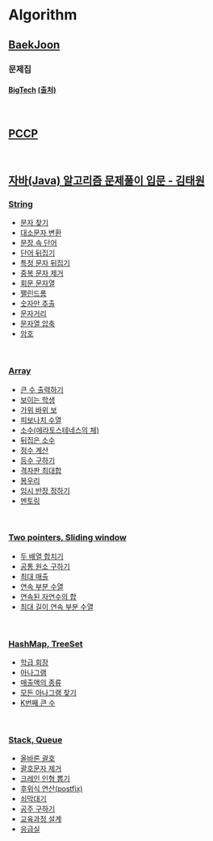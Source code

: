 # Algorithm

## [BaekJoon](BaekJoon)

### 문제집

#### [BigTech](ITBigTech) **[(출처)](https://www.acmicpc.net/workbook/view/8708)**

</br>

## [PCCP](PCCP)

</br>

## [자바(Java) 알고리즘 문제풀이 입문 - 김태원](https://inf.run/LXcN)

### [String](string)

- [문자 찾기](string/find_word)
- [대소문자 변환](string/case_conversion)
- [문장 속 단어](string/word_in_sentence)
- [단어 뒤집기](string/flip_over_word)
- [특정 문자 뒤집기](string/flip_over_char)
- [중복 문자 제거](string/delete_duplicated_word)
- [회문 문자열](string/case_conversion)
- [팰린드롬](string/palindrome)
- [숫자만 추출](string/extract_numbers)
- [문자거리](string/char_distance)
- [문자열 압축](string/string_compression)
- [암호](string/cipher)

</br>

### [Array](array)

- [큰 수 출력하기](array/bigger_one)
- [보이는 학생](array/visible_student)
- [가위 바위 보](array/rock_scissor_paper)
- [피보나치 수열](array/fibonacci)
- [소수(에라토스테네스의 체)](array/prime_numbers)
- [뒤집은 소수](array/reversed_primes)
- [점수 계산](array/calculate_score)
- [등수 구하기](array/ranking)
- [격자판 최대합](array/maximum_sum_of_grid)
- [봉우리](array/peak)
- [임시 반장 정하기](array/temporary_leader)
- [멘토링](array/mentoring)

</br>

### [Two pointers, Sliding window](two_pointers_sliding_window)

- [두 배열 합치기](two_pointers_sliding_window/merge_arrays)
- [공통 원소 구하기](two_pointers_sliding_window/find_common_elements)
- [최대 매출](two_pointers_sliding_window/maximum_sales)
- [연속 부분 수열](two_pointers_sliding_window/continuous_subsequence)
- [연속된 자연수의 합](two_pointers_sliding_window/sum_of_consecutive_numbers)
- [최대 길이 연속 부분 수열](two_pointers_sliding_window/max_len_continuous_subsequence)

</br>

### [HashMap, TreeSet](hashmap_treeset)

- [학급 회장](hashmap_treeset/president_in_class)
- [아나그램](hashmap_treeset/anagram)
- [매출액의 종류](hashmap_treeset/types_of_revenue)
- [모든 아나그램 찾기](hashmap_treeset/find_all_anagram)
- [K번째 큰 수](hashmap_treeset/Kth_largest_number)

</br>

### [Stack, Queue](stack_queue)

- [올바른 괄호](stack_queue/correct_parentheses)
- [괄호문자 제거](stack_queue/remove_parentheses)
- [크레인 인형 뽑기](<stack_queue/crane_doll_grabber_(kakao)>)
- [후위식 연산(postfix)](stack_queue/postfix)
- [쇠막대기](stack_queue/iron_rod)
- [공주 구하기](stack_queue/rescue_princess)
- [교육과정 설계](stack_queue/curriculum)
- [응급실](stack_queue/emergency)

</br>
